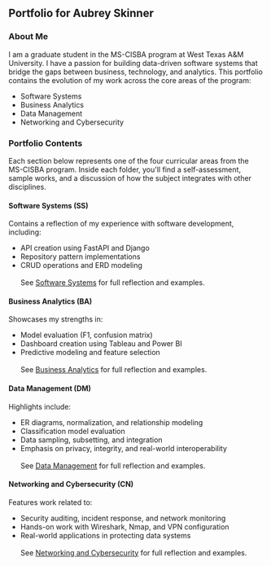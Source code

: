 ## Portfolio for Aubrey Skinner
### About Me
I am a graduate student in the MS-CISBA program at West Texas A&M University. I have a passion for building data-driven software systems that bridge the gaps between business, technology, and analytics.
This portfolio contains the evolution of my work across the core areas of the program:
* Software Systems
* Business Analytics
* Data Management
* Networking and Cybersecurity
### Portfolio Contents
Each section below represents one of the four curricular areas from the MS-CISBA program. Inside each folder, you'll find a self-assessment, sample works, and a discussion of how the subject integrates with other disciplines.
#### Software Systems (SS)
Contains a reflection of my experience with software development, including:
* API creation using FastAPI and Django
* Repository pattern implementations
* CRUD operations and ERD modeling<br><br>
See [Software Systems](SoftwareSystems/README.md) for full reflection and examples.
#### Business Analytics (BA)
Showcases my strengths in:
* Model evaluation (F1, confusion matrix)
* Dashboard creation using Tableau and Power BI
* Predictive modeling and feature selection <br><br>
See [Business Analytics](DataAnalytics/README.md) for full reflection and examples.
#### Data Management (DM)
Highlights include:
* ER diagrams, normalization, and relationship modeling
* Classification model evaluation
* Data sampling, subsetting, and integration
* Emphasis on privacy, integrity, and real-world interoperability<br><br>
See [Data Management](DataManagement/README.md) for full reflection and examples.
#### Networking and Cybersecurity (CN)
Features work related to:
* Security auditing, incident response, and network monitoring
* Hands-on work with Wireshark, Nmap, and VPN configuration
* Real-world applications in protecting data systems<br><br>
See [Networking and Cybersecurity](NetworkAndCybersecurity/README.md) for full reflection and examples.
